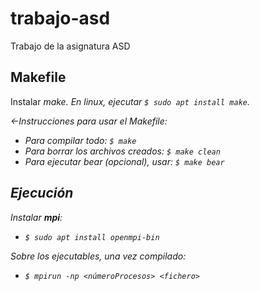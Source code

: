 # trabajo-asd
Trabajo de la asignatura ASD

## Makefile

Instalar <em>make<em>.
En linux, ejecutar `$ sudo apt install make`.

<-Instrucciones para usar el Makefile:
- Para compilar todo: `$ make`
- Para borrar los archivos creados: `$ make clean`
- Para ejecutar bear (opcional), usar: `$ make bear`

## Ejecución

Instalar **mpi**:

- `$ sudo apt install openmpi-bin`

Sobre los ejecutables, una vez compilado:

- `$ mpirun -np <númeroProcesos> <fichero>`
